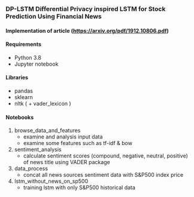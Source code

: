 ### DP-LSTM Differential Privacy inspired LSTM for Stock Prediction Using Financial News

#### Implementation of article (https://arxiv.org/pdf/1912.10806.pdf)

#### Requirements

- Python 3.8
- Jupyter notebook

#### Libraries

- pandas
- sklearn
- nltk ( + vader_lexicon )

#### Notebooks

1. browse_data_and_features
	- examine and analysis input data
	- examine some features such as tf-idf & bow
2. sentiment_analysis
	- calculate sentiment scores (compound, negative, neutral, positive) of news title using VADER package
3. data_process
	- concat all news sources sentiment data with S&P500 index price
4. lstm_without_news_on_sp500
	- training lstm with only S&P500 historical data
